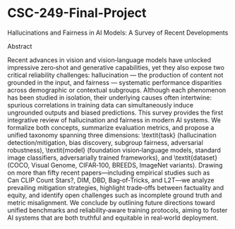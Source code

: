 # CSC-249-Final-Project
Hallucinations and Fairness in AI Models: A Survey of Recent Developments

Abstract

Recent advances in vision and vision‑language models have unlocked impressive zero‑shot and generative capabilities, yet they also expose two critical reliability challenges: hallucination — the production of content not grounded in the input, and fairness — systematic performance disparities across demographic or contextual subgroups. Although each phenomenon has been studied in isolation, their underlying causes often intertwine: spurious correlations in training data can simultaneously induce ungrounded outputs and biased predictions. This survey provides the first integrative review of hallucination and fairness in modern AI systems. We formalize both concepts, summarize evaluation metrics, and propose a unified taxonomy spanning three dimensions: \textit{task} (hallucination detection/mitigation, bias discovery, subgroup fairness, adversarial robustness), \textit{model} (foundation vision‑language models, standard image classifiers, adversarially trained frameworks), and \textit{dataset} (COCO, Visual Genome, CIFAR‑100, BREEDS, ImageNet variants). Drawing on more than fifty recent papers—including empirical studies such as Can CLIP Count Stars?, DIM, DBD, Bag‑of‑Tricks, and L2T—we analyze prevailing mitigation strategies, highlight trade‑offs between factuality and equity, and identify open challenges such as incomplete ground truth and metric misalignment. We conclude by outlining future directions toward unified benchmarks and reliability‑aware training protocols, aiming to foster AI systems that are both truthful and equitable in real‑world deployment.
